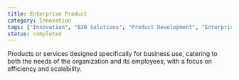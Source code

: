 ```yaml
---
title: Enterprise Product
category: Innovation
tags: ["Innovation", "B2B Solutions", "Product Development", "Enterprise Software"]
status: completed
---
```

Products or services designed specifically for business use, catering to both the needs of the organization and its employees, with a focus on efficiency and scalability.